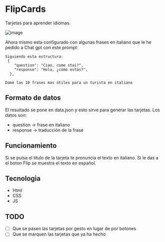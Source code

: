 # FlipCards
Tarjetas para aprender idiomas.

![image](https://github.com/nexus122/FlipCards/assets/22988550/9a57b189-8faa-47b9-95ef-986969ef3d42)


Ahora mismo esta configurado con algunas frases en italiano que le he pedido a Chat gpt con este prompt:
````
Siguiendo esta estructura:
 {
    "question": "Ciao, come stai?",
    "response": "Hola, ¿cómo estás?",
  },

Dame las 10 frases mas útiles para un turista en italiano
````
## Formato de datos
El resultado se pone en data.json y esto sirve para generar las tarjetas.
Los datos son:
- question -> frase en italiano
- response -> traducción de la frase

## Funcionamiento
Si se pulsa el titulo de la tarjeta te pronuncia el texto en italiano.
Si le das a el boton Flip se muestra el texto en español.

## Tecnologia
- Html
- CSS
- JS

## TODO
- [ ] Que se pasen las tarjetas por gesto en lugar de por botones
- [ ] Que se marquen las tarjetas que ya ha hecho
